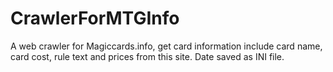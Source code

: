 # CrawlerForMTGInfo
A web crawler for Magiccards.info, get card information include card name, card cost, rule text and prices from this site. Date saved as INI file.
